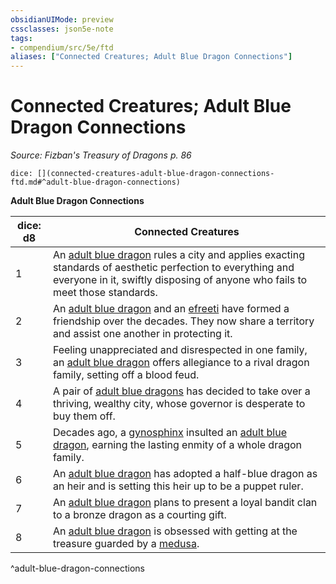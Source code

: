 ```yaml
---
obsidianUIMode: preview
cssclasses: json5e-note
tags:
- compendium/src/5e/ftd
aliases: ["Connected Creatures; Adult Blue Dragon Connections"]
---
```

# Connected Creatures; Adult Blue Dragon Connections
*Source: Fizban's Treasury of Dragons p. 86* 

`dice: [](connected-creatures-adult-blue-dragon-connections-ftd.md#^adult-blue-dragon-connections)`

**Adult Blue Dragon Connections**

| dice: d8 | Connected Creatures |
|----------|---------------------|
| 1 | An [adult blue dragon](/2-Mechanics/CLI/bestiary/dragon/adult-blue-dragon.md) rules a city and applies exacting standards of aesthetic perfection to everything and everyone in it, swiftly disposing of anyone who fails to meet those standards. |
| 2 | An [adult blue dragon](/2-Mechanics/CLI/bestiary/dragon/adult-blue-dragon.md) and an [efreeti](/2-Mechanics/CLI/bestiary/elemental/efreeti.md) have formed a friendship over the decades. They now share a territory and assist one another in protecting it. |
| 3 | Feeling unappreciated and disrespected in one family, an [adult blue dragon](/2-Mechanics/CLI/bestiary/dragon/adult-blue-dragon.md) offers allegiance to a rival dragon family, setting off a blood feud. |
| 4 | A pair of [adult blue dragons](/2-Mechanics/CLI/bestiary/dragon/adult-blue-dragon.md) has decided to take over a thriving, wealthy city, whose governor is desperate to buy them off. |
| 5 | Decades ago, a [gynosphinx](/2-Mechanics/CLI/bestiary/monstrosity/gynosphinx.md) insulted an [adult blue dragon](/2-Mechanics/CLI/bestiary/dragon/adult-blue-dragon.md), earning the lasting enmity of a whole dragon family. |
| 6 | An [adult blue dragon](/2-Mechanics/CLI/bestiary/dragon/adult-blue-dragon.md) has adopted a half-blue dragon as an heir and is setting this heir up to be a puppet ruler. |
| 7 | An [adult blue dragon](/2-Mechanics/CLI/bestiary/dragon/adult-blue-dragon.md) plans to present a loyal bandit clan to a bronze dragon as a courting gift. |
| 8 | An [adult blue dragon](/2-Mechanics/CLI/bestiary/dragon/adult-blue-dragon.md) is obsessed with getting at the treasure guarded by a [medusa](/2-Mechanics/CLI/bestiary/monstrosity/medusa.md). |
^adult-blue-dragon-connections